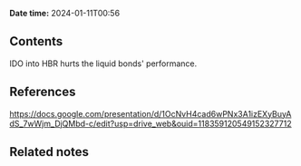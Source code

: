 **Date time:** 2024-01-11T00:56
## Contents
IDO into HBR hurts the liquid bonds' performance.

## References
https://docs.google.com/presentation/d/1OcNvH4cad6wPNx3A1izEXyBuyAdS_7wWjm_DjQMbd-c/edit?usp=drive_web&ouid=118359120549152327712

## Related notes


